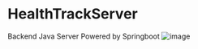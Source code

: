 # HealthTrackServer
Backend Java Server Powered by Springboot
![image](https://github.com/James777G/HealthTrackServer/assets/110001509/4cf6feba-0c9c-46a8-ae24-71647a2c79f3)
